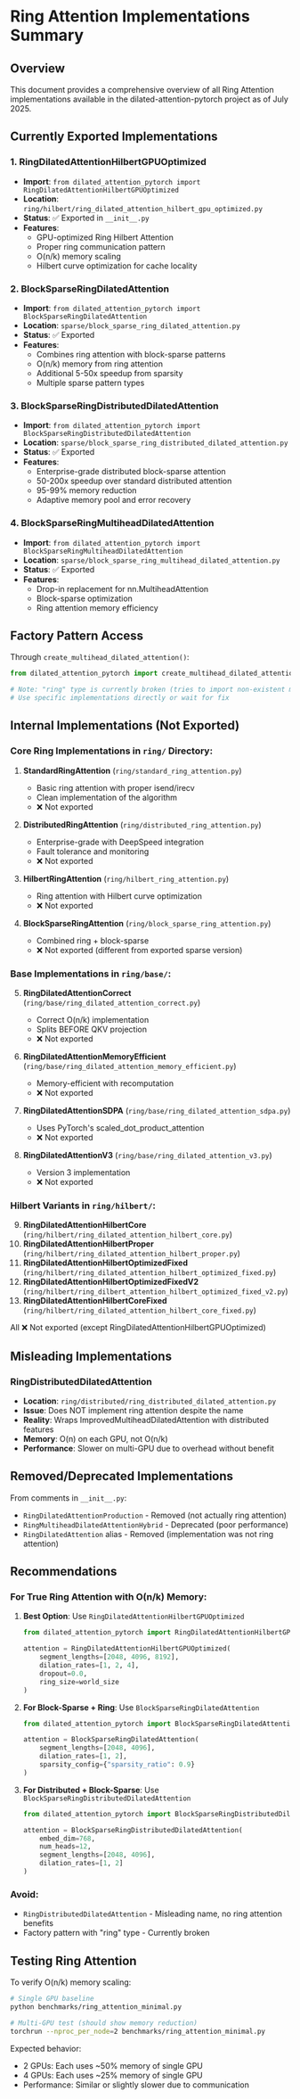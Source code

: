 # Ring Attention Implementations Summary

## Overview

This document provides a comprehensive overview of all Ring Attention implementations available in the dilated-attention-pytorch project as of July 2025.

## Currently Exported Implementations

### 1. **RingDilatedAttentionHilbertGPUOptimized**
- **Import**: `from dilated_attention_pytorch import RingDilatedAttentionHilbertGPUOptimized`
- **Location**: `ring/hilbert/ring_dilated_attention_hilbert_gpu_optimized.py`
- **Status**: ✅ Exported in `__init__.py`
- **Features**:
  - GPU-optimized Ring Hilbert Attention
  - Proper ring communication pattern
  - O(n/k) memory scaling
  - Hilbert curve optimization for cache locality

### 2. **BlockSparseRingDilatedAttention**
- **Import**: `from dilated_attention_pytorch import BlockSparseRingDilatedAttention`
- **Location**: `sparse/block_sparse_ring_dilated_attention.py`
- **Status**: ✅ Exported
- **Features**:
  - Combines ring attention with block-sparse patterns
  - O(n/k) memory from ring attention
  - Additional 5-50x speedup from sparsity
  - Multiple sparse pattern types

### 3. **BlockSparseRingDistributedDilatedAttention**
- **Import**: `from dilated_attention_pytorch import BlockSparseRingDistributedDilatedAttention`
- **Location**: `sparse/block_sparse_ring_distributed_dilated_attention.py`
- **Status**: ✅ Exported
- **Features**:
  - Enterprise-grade distributed block-sparse attention
  - 50-200x speedup over standard distributed attention
  - 95-99% memory reduction
  - Adaptive memory pool and error recovery

### 4. **BlockSparseRingMultiheadDilatedAttention**
- **Import**: `from dilated_attention_pytorch import BlockSparseRingMultiheadDilatedAttention`
- **Location**: `sparse/block_sparse_ring_multihead_dilated_attention.py`
- **Status**: ✅ Exported
- **Features**:
  - Drop-in replacement for nn.MultiheadAttention
  - Block-sparse optimization
  - Ring attention memory efficiency

## Factory Pattern Access

Through `create_multihead_dilated_attention()`:

```python
from dilated_attention_pytorch import create_multihead_dilated_attention

# Note: "ring" type is currently broken (tries to import non-existent module)
# Use specific implementations directly or wait for fix
```

## Internal Implementations (Not Exported)

### Core Ring Implementations in `ring/` Directory:

1. **StandardRingAttention** (`ring/standard_ring_attention.py`)
   - Basic ring attention with proper isend/irecv
   - Clean implementation of the algorithm
   - ❌ Not exported

2. **DistributedRingAttention** (`ring/distributed_ring_attention.py`)
   - Enterprise-grade with DeepSpeed integration
   - Fault tolerance and monitoring
   - ❌ Not exported

3. **HilbertRingAttention** (`ring/hilbert_ring_attention.py`)
   - Ring attention with Hilbert curve optimization
   - ❌ Not exported

4. **BlockSparseRingAttention** (`ring/block_sparse_ring_attention.py`)
   - Combined ring + block-sparse
   - ❌ Not exported (different from exported sparse version)

### Base Implementations in `ring/base/`:

5. **RingDilatedAttentionCorrect** (`ring/base/ring_dilated_attention_correct.py`)
   - Correct O(n/k) implementation
   - Splits BEFORE QKV projection
   - ❌ Not exported

6. **RingDilatedAttentionMemoryEfficient** (`ring/base/ring_dilated_attention_memory_efficient.py`)
   - Memory-efficient with recomputation
   - ❌ Not exported

7. **RingDilatedAttentionSDPA** (`ring/base/ring_dilated_attention_sdpa.py`)
   - Uses PyTorch's scaled_dot_product_attention
   - ❌ Not exported

8. **RingDilatedAttentionV3** (`ring/base/ring_dilated_attention_v3.py`)
   - Version 3 implementation
   - ❌ Not exported

### Hilbert Variants in `ring/hilbert/`:

9. **RingDilatedAttentionHilbertCore** (`ring/hilbert/ring_dilated_attention_hilbert_core.py`)
10. **RingDilatedAttentionHilbertProper** (`ring/hilbert/ring_dilated_attention_hilbert_proper.py`)
11. **RingDilatedAttentionHilbertOptimizedFixed** (`ring/hilbert/ring_dilated_attention_hilbert_optimized_fixed.py`)
12. **RingDilatedAttentionHilbertOptimizedFixedV2** (`ring/hilbert/ring_dilbert_attention_hilbert_optimized_fixed_v2.py`)
13. **RingDilatedAttentionHilbertCoreFixed** (`ring/hilbert/ring_dilated_attention_hilbert_core_fixed.py`)

All ❌ Not exported (except RingDilatedAttentionHilbertGPUOptimized)

## Misleading Implementations

### RingDistributedDilatedAttention
- **Location**: `ring/distributed/ring_distributed_dilated_attention.py`
- **Issue**: Does NOT implement ring attention despite the name
- **Reality**: Wraps ImprovedMultiheadDilatedAttention with distributed features
- **Memory**: O(n) on each GPU, not O(n/k)
- **Performance**: Slower on multi-GPU due to overhead without benefit

## Removed/Deprecated Implementations

From comments in `__init__.py`:
- `RingDilatedAttentionProduction` - Removed (not actually ring attention)
- `RingMultiheadDilatedAttentionHybrid` - Deprecated (poor performance)
- `RingDilatedAttention` alias - Removed (implementation was not ring attention)

## Recommendations

### For True Ring Attention with O(n/k) Memory:

1. **Best Option**: Use `RingDilatedAttentionHilbertGPUOptimized`
   ```python
   from dilated_attention_pytorch import RingDilatedAttentionHilbertGPUOptimized
   
   attention = RingDilatedAttentionHilbertGPUOptimized(
       segment_lengths=[2048, 4096, 8192],
       dilation_rates=[1, 2, 4],
       dropout=0.0,
       ring_size=world_size
   )
   ```

2. **For Block-Sparse + Ring**: Use `BlockSparseRingDilatedAttention`
   ```python
   from dilated_attention_pytorch import BlockSparseRingDilatedAttention
   
   attention = BlockSparseRingDilatedAttention(
       segment_lengths=[2048, 4096],
       dilation_rates=[1, 2],
       sparsity_config={"sparsity_ratio": 0.9}
   )
   ```

3. **For Distributed + Block-Sparse**: Use `BlockSparseRingDistributedDilatedAttention`
   ```python
   from dilated_attention_pytorch import BlockSparseRingDistributedDilatedAttention
   
   attention = BlockSparseRingDistributedDilatedAttention(
       embed_dim=768,
       num_heads=12,
       segment_lengths=[2048, 4096],
       dilation_rates=[1, 2]
   )
   ```

### Avoid:
- `RingDistributedDilatedAttention` - Misleading name, no ring attention benefits
- Factory pattern with "ring" type - Currently broken

## Testing Ring Attention

To verify O(n/k) memory scaling:
```bash
# Single GPU baseline
python benchmarks/ring_attention_minimal.py

# Multi-GPU test (should show memory reduction)
torchrun --nproc_per_node=2 benchmarks/ring_attention_minimal.py
```

Expected behavior:
- 2 GPUs: Each uses ~50% memory of single GPU
- 4 GPUs: Each uses ~25% memory of single GPU
- Performance: Similar or slightly slower due to communication